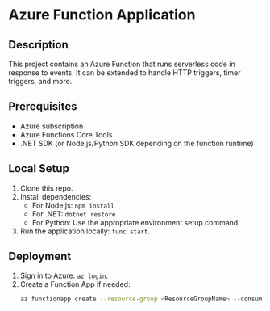 # Azure Function Application

## Description
This project contains an Azure Function that runs serverless code in response to events. It can be extended to handle HTTP triggers, timer triggers, and more.

## Prerequisites
- Azure subscription
- Azure Functions Core Tools
- .NET SDK (or Node.js/Python SDK depending on the function runtime)

## Local Setup
1. Clone this repo.
2. Install dependencies:
   - For Node.js: `npm install`
   - For .NET: `dotnet restore`
   - For Python: Use the appropriate environment setup command.
3. Run the application locally: `func start`.

## Deployment
1. Sign in to Azure: `az login`.
2. Create a Function App if needed:
   ```bash
   az functionapp create --resource-group <ResourceGroupName> --consumption-plan-location <Region> --runtime <Runtime> --name <FunctionAppName>
